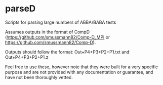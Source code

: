 # parseD
Scripts for parsing large numbers of ABBA/BABA tests

Assumes outputs in the format of CompD (https://github.com/smussmann82/Comp-D_MPI or https://github.com/smussmann82/Comp-D).

Outputs should follow the format: Out+P4+P3+P2+P1.txt and Out+P4+P3+P2+P1.z

Feel free to use these, however note that they were built for a very specific purpose and are not provided with any documentation or guarantee, and have not been thoroughly vetted. 
